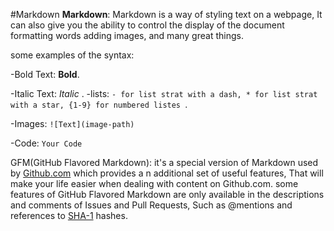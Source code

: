 #Markdown
**Markdown**:
Markdown is a way of styling text on a webpage,
It can also give you the ability to control the display of the
document formatting words adding images, and many great things.

some examples of the syntax:

-Bold Text: **Bold**.

-Italic Text: *Italic*
.
-lists: ``` - for list strat with a dash, * for list strat with a star, {1-9} for numbered listes  ```.

-Images: ``` ![Text](image-path) ```

-Code: ``` Your Code ```

GFM(GitHub Flavored Markdown):
it's a special version of Markdown used by [Github.com](https://github.com/) which provides a
n additional set of useful features, That will make your life easier when 
dealing with content on Github.com.
some features of GitHub Flavored Markdown are only available in the descriptions
and comments of Issues and Pull Requests, Such as @mentions and references to
[SHA-1](https://en.wikipedia.org/wiki/SHA-1) hashes.

